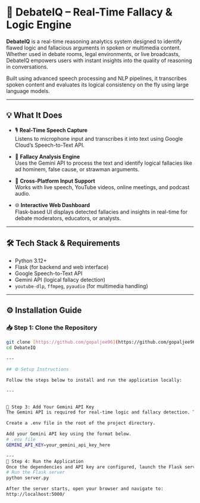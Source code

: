 # 🚀 DebateIQ – Real-Time Fallacy & Logic Engine

**DebateIQ** is a real-time reasoning analytics system designed to identify flawed logic and fallacious arguments in spoken or multimedia content. Whether used in debate rooms, legal environments, or live broadcasts, DebateIQ empowers users with instant insights into the quality of reasoning in conversations.

Built using advanced speech processing and NLP pipelines, it transcribes spoken content and evaluates its logical consistency on the fly using large language models.

---

## 💡 What It Does

- 🎙️ **Real-Time Speech Capture**  
  Listens to microphone input and transcribes it into text using Google Cloud’s Speech-to-Text API.

- 🧠 **Fallacy Analysis Engine**  
  Uses the Gemini API to process the text and identify logical fallacies like ad hominem, false cause, or strawman arguments.

- 📡 **Cross-Platform Input Support**  
  Works with live speech, YouTube videos, online meetings, and podcast audio.

- 🌐 **Interactive Web Dashboard**  
  Flask-based UI displays detected fallacies and insights in real-time for debate moderators, educators, or analysts.

---

## 🛠️ Tech Stack & Requirements

- Python 3.12+
- Flask (for backend and web interface)
- Google Speech-to-Text API
- Gemini API (logical fallacy detection)
- `youtube-dlp`, `ffmpeg`, `pyaudio` (for multimedia handling)

---

## ⚙️ Installation Guide

### 📥 Step 1: Clone the Repository

```bash
git clone [https://github.com/gopaljee96](https://github.com/gopaljee96/DebateIQ-Real---Time-Fallacy-Logic-Engine.git)
cd DebateIQ

---

## ⚙️ Setup Instructions

Follow the steps below to install and run the application locally:

---


🔑 Step 3: Add Your Gemini API Key
The Gemini API is required for real-time logic and fallacy detection. To use it:

Create a .env file in the root of the project directory.

Add your Gemini API key using the format below.
# .env file
GEMINI_API_KEY=your_gemini_api_key_here

---
🚀 Step 4: Run the Application
Once the dependencies and API key are configured, launch the Flask server:
# Run the Flask server
python server.py

After the server starts, open your browser and navigate to:
http://localhost:5000/










